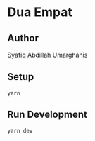 # Dua Empat

## Author

Syafiq Abdillah Umarghanis

## Setup

`yarn`

## Run Development

`yarn dev`
